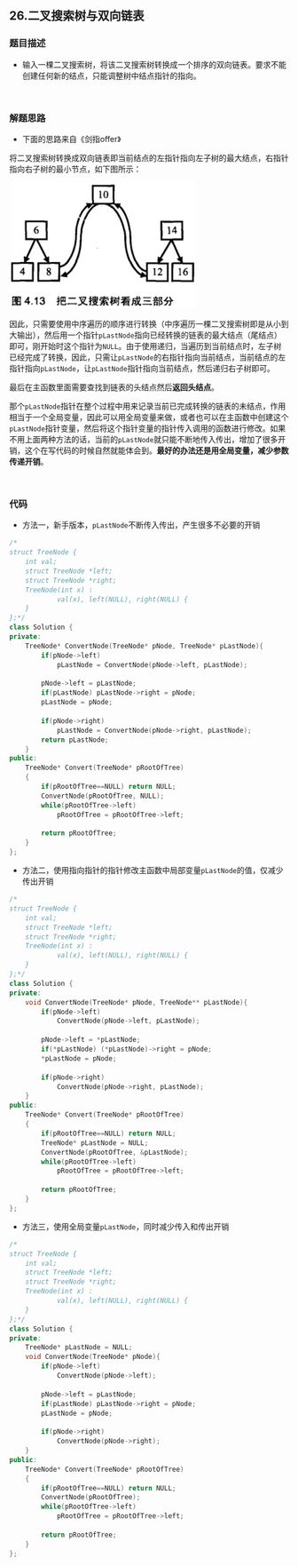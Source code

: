 ## 26.二叉搜索树与双向链表

### 题目描述  

- 输入一棵二叉搜索树，将该二叉搜索树转换成一个排序的双向链表。要求不能创建任何新的结点，只能调整树中结点指针的指向。

&nbsp;


### 解题思路  

- 下面的思路来自《剑指offer》

将二叉搜索树转换成双向链表即当前结点的左指针指向左子树的最大结点，右指针指向右子树的最小节点，如下图所示：   

![](https://raw.githubusercontent.com/PhillipHuang2017/markdownimg/master/picgo/20191209211812.png)

因此，只需要使用中序遍历的顺序进行转换（中序遍历一棵二叉搜索树即是从小到大输出），然后用一个指针`pLastNode`指向已经转换的链表的最大结点（尾结点）即可，刚开始时这个指针为`NULL`。由于使用递归，当遍历到当前结点时，左子树已经完成了转换，因此，只需让`pLastNode`的右指针指向当前结点，当前结点的左指针指向`pLastNode`，让`pLastNode`指针指向当前结点，然后递归右子树即可。

最后在主函数里面需要查找到链表的头结点然后**返回头结点**。

那个`pLastNode`指针在整个过程中用来记录当前已完成转换的链表的未结点，作用相当于一个全局变量，因此可以用全局变量来做，或者也可以在主函数中创建这个`pLastNode`指针变量，然后将这个指针变量的指针传入调用的函数进行修改。如果不用上面两种方法的话，当前的`pLastNode`就只能不断地传入传出，增加了很多开销，这个在写代码的时候自然就能体会到。**最好的办法还是用全局变量，减少参数传递开销**。

&nbsp;

### 代码 

- 方法一，新手版本，`pLastNode`不断传入传出，产生很多不必要的开销

```c++
/*
struct TreeNode {
	int val;
	struct TreeNode *left;
	struct TreeNode *right;
	TreeNode(int x) :
			val(x), left(NULL), right(NULL) {
	}
};*/
class Solution {
private:
    TreeNode* ConvertNode(TreeNode* pNode, TreeNode* pLastNode){
        if(pNode->left)
            pLastNode = ConvertNode(pNode->left, pLastNode);
        
        pNode->left = pLastNode;
        if(pLastNode) pLastNode->right = pNode;
        pLastNode = pNode;
        
        if(pNode->right)
            pLastNode = ConvertNode(pNode->right, pLastNode);
        return pLastNode;
    }
public:
    TreeNode* Convert(TreeNode* pRootOfTree)
    {
        if(pRootOfTree==NULL) return NULL;
        ConvertNode(pRootOfTree, NULL);
        while(pRootOfTree->left)
            pRootOfTree = pRootOfTree->left;
        
        return pRootOfTree;
    }
};
```

- 方法二，使用指向指针的指针修改主函数中局部变量`pLastNode`的值，仅减少传出开销

```c++
/*
struct TreeNode {
	int val;
	struct TreeNode *left;
	struct TreeNode *right;
	TreeNode(int x) :
			val(x), left(NULL), right(NULL) {
	}
};*/
class Solution {
private:
    void ConvertNode(TreeNode* pNode, TreeNode** pLastNode){
        if(pNode->left)
            ConvertNode(pNode->left, pLastNode);
        
        pNode->left = *pLastNode;
        if(*pLastNode) (*pLastNode)->right = pNode;
        *pLastNode = pNode;
        
        if(pNode->right)
            ConvertNode(pNode->right, pLastNode);
    }
public:
    TreeNode* Convert(TreeNode* pRootOfTree)
    {
        if(pRootOfTree==NULL) return NULL;
        TreeNode* pLastNode = NULL;
        ConvertNode(pRootOfTree, &pLastNode);
        while(pRootOfTree->left)
            pRootOfTree = pRootOfTree->left;
        
        return pRootOfTree;
    }
};
```

- 方法三，使用全局变量`pLastNode`，同时减少传入和传出开销

```c++
/*
struct TreeNode {
	int val;
	struct TreeNode *left;
	struct TreeNode *right;
	TreeNode(int x) :
			val(x), left(NULL), right(NULL) {
	}
};*/
class Solution {
private:
    TreeNode* pLastNode = NULL;
    void ConvertNode(TreeNode* pNode){
        if(pNode->left)
            ConvertNode(pNode->left);
        
        pNode->left = pLastNode;
        if(pLastNode) pLastNode->right = pNode;
        pLastNode = pNode;
        
        if(pNode->right)
            ConvertNode(pNode->right);
    }
public:
    TreeNode* Convert(TreeNode* pRootOfTree)
    {
        if(pRootOfTree==NULL) return NULL;
        ConvertNode(pRootOfTree);
        while(pRootOfTree->left)
            pRootOfTree = pRootOfTree->left;
        
        return pRootOfTree;
    }
};
```

